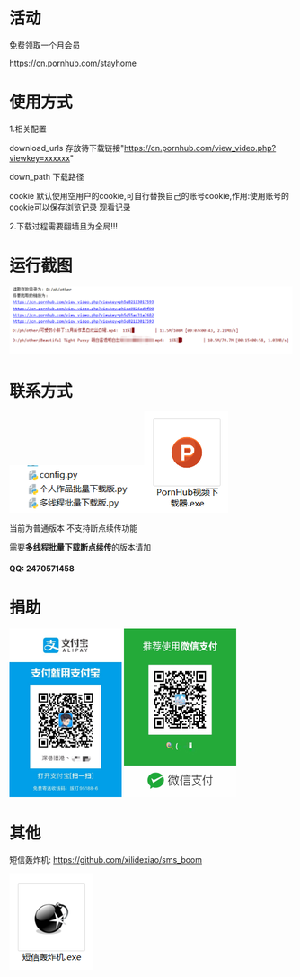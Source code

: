 # 活动
免费领取一个月会员

https://cn.pornhub.com/stayhome

# 使用方式
1.相关配置

download_urls  存放待下载链接"https://cn.pornhub.com/view_video.php?viewkey=xxxxxx"

down_path  下载路径

cookie 默认使用空用户的cookie,可自行替换自己的账号cookie,作用:使用账号的cookie可以保存浏览记录 观看记录


2.下载过程需要翻墙且为全局!!!

# 运行截图
![运行截图](img/test.png)



# 联系方式
<img src="img/1.png" width="240" height="84">![软件](img/exe.png)


当前为普通版本 不支持断点续传功能

需要**多线程批量下载断点续传**的版本请加

#### QQ: 2470571458

# 捐助
<img src="img/pay.jpg" width="200px" height="300px">
<img src="img/pay2.jpg" width="200px" height="300px">

# 其他
短信轰炸机: https://github.com/xilidexiao/sms_boom

![sms](img/sms.png)
